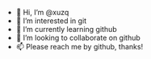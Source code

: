 - 👋 Hi, I’m @xuzq
- 👀 I’m interested in git
- 🌱 I’m currently learning github
- 💞️ I’m looking to collaborate on github
- 📫 Please reach me by github, thanks!

